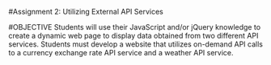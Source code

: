 #Assignment 2: Utilizing External API Services 

#OBJECTIVE 
Students will use their JavaScript and/or jQuery knowledge to create a dynamic web page to 
display data obtained from two different API services. Students must develop a website that 
utilizes on-demand API calls to a currency exchange rate API service and a weather API service. 
